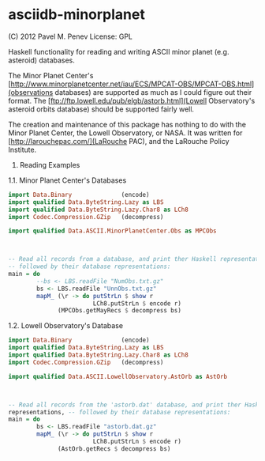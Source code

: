 asciidb-minorplanet
===================

(C) 2012 Pavel M. Penev
License: GPL

Haskell functionality for reading and writing ASCII minor planet (e.g.
asteroid) databases.

The Minor Planet Center's
[http://www.minorplanetcenter.net/iau/ECS/MPCAT-OBS/MPCAT-OBS.html](observations
databases) are supported as much as I could figure out their format.  The
[ftp://ftp.lowell.edu/pub/elgb/astorb.html](Lowell Observatory's asteroid
orbits database) should be supported fairly well.

The creation and maintenance of this package has nothing to do with the Minor
Planet Center, the Lowell Observatory, or NASA.  It was written for
[http://larouchepac.com/](LaRouche PAC), and the LaRouche Policy Institute.


1. Reading Examples

1.1. Minor Planet Center's Databases

```haskell
import Data.Binary              (encode)
import qualified Data.ByteString.Lazy as LBS
import qualified Data.ByteString.Lazy.Char8 as LCh8
import Codec.Compression.GZip   (decompress)

import qualified Data.ASCII.MinorPlanetCenter.Obs as MPCObs



-- Read all records from a database, and print ther Haskell representations,
-- followed by their database representations:
main = do
        --bs <- LBS.readFile "NumObs.txt.gz"
        bs <- LBS.readFile "UnnObs.txt.gz"
        mapM_ (\r -> do putStrLn $ show r
                        LCh8.putStrLn $ encode r)
              (MPCObs.getMayRecs $ decompress bs)
```

1.2. Lowell Observatory's Database

```haskell
import Data.Binary              (encode)
import qualified Data.ByteString.Lazy as LBS
import qualified Data.ByteString.Lazy.Char8 as LCh8
import Codec.Compression.GZip   (decompress)

import qualified Data.ASCII.LowellObservatory.AstOrb as AstOrb



-- Read all records from the 'astorb.dat' database, and print ther Haskell
representations, -- followed by their database representations:
main = do
        bs <- LBS.readFile "astorb.dat.gz"
        mapM_ (\r -> do putStrLn $ show r
                        LCh8.putStrLn $ encode r)
              (AstOrb.getRecs $ decompress bs)
```
